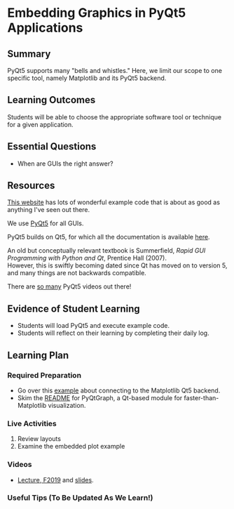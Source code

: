 
<!--
This "lecture" or "lesson" template is adapted from the one provided here:
 http://www.buffalo.edu/ubcei/enhance/teaching/lesson-planning.html
Although the page produced from this is learner-facing, some of the
lesson plan structure
-->

# Embedding Graphics in PyQt5 Applications                                               

## Summary

<!--
Short description of the lesson.
-->

PyQt5 supports many "bells and whistles."  Here, we limit our scope to
one specific tool, namely Matplotlib and its PyQt5 backend.

<!--
********* STAGE 1 - DESIRED RESULTS ********************************************
-->

## Learning Outcomes

<!--
      What course goals or outcomes will this lesson address?
-->

Students will be able to choose the appropriate software tool or
technique for a given application.



## Essential Questions

<!--
      What question(s) will your students be able to answer by the end of
      instruction?
-->

  - When are GUIs the right answer?

## Resources

<!--
      What resources can be made available to your student to support their
      active learning?
      What formats are best suited to complement your course material?
-->

[This website](http://zetcode.com/gui/pyqt5) has lots of wonderful
example code that is about as good as anything I've seen out there.

We use [PyQt5](https://www.riverbankcomputing.com/static/Docs/PyQt5/) for
all GUIs.

PyQt5 builds on Qt5, for which all the documentation is
available [here](http://www.qt.io).

An old but conceptually relevant textbook is
Summerfield, *Rapid GUI Programming with Python and Qt*, Prentice Hall (2007).  
However, this is swiftly becoming dated since Qt has moved on to version 5,
and many things are not backwards compatible.

There are [so many](https://www.youtube.com/results?search_query=pyqt5)
PyQt5 videos out there!

<!--
********* STAGE 2 - ASSESSMENT EVIDENCE ****************************************
-->

##  Evidence of Student Learning

<!--
      How will you assess students’ prior knowledge?
      What criteria will be used to assess student performance?
      What evidence will be collected to demonstrate achievement?
      How will students reflect and self-assess their learning?
-->

  - Students will load PyQt5 and execute example code.
  - Students will reflect on their learning by completing their daily log.


<!--
********* STAGE 3 - LEARNING PLAN ****************************************
-->


## Learning Plan

<!--
List the steps in chronological order to create a timeline of what
will occur in your lesson.

Consider how each of the components below will be included in your
lesson if applicable:

   - Anticipatory Sets/Hooks
       * How will you introduce the material and capture their attention?
   - Teacher Modeling
       * What instructional content and techniques will be incorporated
         into this lesson?
   - Guided Practice
       * How will you scaffold information for your students?
       * How will collaborative learning be used?
   - Learning Activities
       * How will students actively engage with the material?
       * How will students work towards achievement of the learning outcomes?
   - Independent Practice
       * How will students show evidence of learning?
   - Reflection
       * What have you learned about your teaching and content covered in this unit?
       * What changes or adjustments could you make?
       * What were the strongest features of your unit?
       * What are your overall reflections in the course to this point?
   - Conclusion and Preview
       * What should students take away from this lesson?
       * What will happen next? Why?
-->

### Required Preparation

 - Go over this  [example](https://matplotlib.org/examples/user_interfaces/embedding_in_qt5.html) about connecting to the Matplotlib Qt5 backend.
 - Skim the [README](https://github.com/pyqtgraph/pyqtgraph) for PyQtGraph, a Qt-based module for faster-than-Matplotlib visualization.

### Live Activities

  1. Review layouts
  2. Examine the embedded plot example

### Videos

 - [Lecture, F2019](https://mediasite.k-state.edu/mediasite/Play/f64d06a64162413d90b1d2827318d12d1d) and
   [slides](https://github.com/robertsj/me701/blob/f2020/lectures/GraphicalUserInterfaces3.ipynb).


### Useful Tips (To Be Updated As We Learn!)


<!--  

NOTES  




-->
